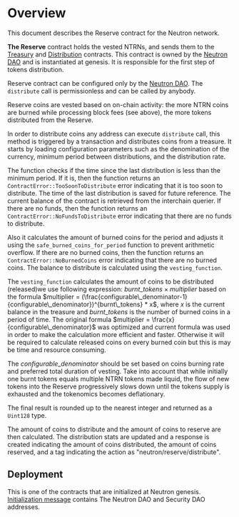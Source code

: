 # Overview

This document describes the Reserve contract for the Neutron network.

**The Reserve** contract holds the vested NTRNs, and sends them to the [Treasury](../treasury/overview.md) and [Distribution](../distribution/overview.md) contracts. This contract is owned by the [Neutron DAO](/docs/neutron/dao/overview.md#neutron-dao) and is instantiated at genesis. It is responsible for the first step of tokens
distribution.

Reserve contract can be configured only by the [Neutron DAO](/docs/neutron/dao/overview.md#neutron-dao). The `distribute` call is permissionless and can be called by anybody.

Reserve coins are vested based on on-chain activity: the more NTRN coins are burned while processing block fees (see above), the more tokens distributed from the Reserve.

In order to distribute coins any address can execute `distribute` call, this method is triggered by a transaction and distributes coins from a treasure. 
It starts by loading configuration parameters such as the denomination of the currency, minimum period between distributions, and the distribution rate.

The function checks if the time since the last distribution is less than the minimum period. If it is, then the function returns an `ContractError::TooSoonToDistribute` error indicating that it is too soon to distribute. The time of the last distribution is saved for future reference. The current balance of the contract is retrieved from the interchain querier. If there are no funds, then the function returns an `ContractError::NoFundsToDistribute` error indicating that there are no funds to distribute.

Also it calculates the amount of burned coins for the period and adjusts it using the `safe_burned_coins_for_period` function to prevent arithmetic overflow. If there are no burned coins, then the function returns an `ContractError::NoBurnedCoins` error indicating that there are no burned coins. The balance to distribute is calculated using the `vesting_function`.

The `vesting_function` calculates the amount of coins to be distributed (released)we use following expression: $burnt\_tokens \times multiplier$ based on the formula $multiplier = (\frac{configurable\_denominator-1}{configurable\_denominator})^{burnt\_tokens} * x$, where $x$ is the current balance in the treasure and ${burnt\_tokens}$ is the number of burned coins in a period of time. The original formula $multiplier = \frac{x}{configurable\_denominator}$ was optimized and current formula was used in order to make the calculation more efficient and faster. Otherwise it will be required to calculate released coins on every burned coin but this is may be time and resource consuming.

The $configurable\_denominator$ should be
set based on coins burning rate and preferred total duration of vesting. Take into account that while initially one
burnt tokens equals multiple NTRN tokens made liquid, the flow of new tokens into the Reserve progressively slows down
until the tokens supply is exhausted and the tokenomics becomes deflationary.

The final result is rounded up to the nearest integer and returned as a `Uint128` type.

The amount of coins to distribute and the amount of coins to reserve are then calculated. The distribution stats are updated and a response is created indicating the amount of coins distributed, the amount of coins reserved, and a tag indicating the action as "neutron/reserve/distribute".

## Deployment

This is one of the contracts that are initialized at Neutron genesis. [Initialization message](./messages.md) contains The Neutron DAO and
Security DAO addresses.
